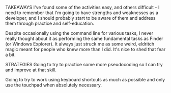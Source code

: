 TAKEAWAYS
I've found some of the activities easy, and others difficult - I need to remember
that I'm going to have strengths and weaknesses as a developer, and I should probably
start to be aware of them and address them through practice and self-education.

Despite occasionally using the command line for various tasks, I never really
thought about it as performing the same fundamental tasks as Finder (or Windows
  Explorer). It always just struck me as some weird, eldritch magic meant for
  people who knew more than I did. It's nice to shed that fear a bit.

STRATEGIES
Going to try to practice some more pseudocoding so I can try and improve at that
skill.

Going to try to work using keyboard shortcuts as much as possible and only use
the touchpad when absolutely necessary. 
